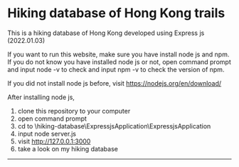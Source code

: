# Hiking database of Hong Kong trails
This is a hiking database of Hong Kong developed using Express js (2022.01.03)

If you want to run this website, make sure you have install node js and npm.
If you do not know you have installed node js or not, open command prompt and input node -v to check and input npm -v to check the version of npm.

If you did not install node js before, visit https://nodejs.org/en/download/ 

After installing node js,
1. clone this repository to your computer
2. open command prompt
3. cd to \hiking-database\ExpressjsApplication\ExpressjsApplication
4. input node server.js 
5. visit http://127.0.0.1:3000
6. take a look on my hiking database

******

